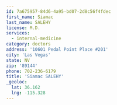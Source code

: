 ```yaml
---
id: 7a675957-84d6-4a95-bd07-2d8c56f4fdec
first_name: Siamac
last_name: SALEHY
license: M.D.
services:
  - internal-medicine
category: doctors
address: '10601 Pedal Point Place #201'
city: 'Las Vegas'
state: NV
zip: '89144'
phone: 702-236-6179
title: 'Siamac SALEHY'
_geoloc:
  lat: 36.162
  lng: -115.328
---
```

